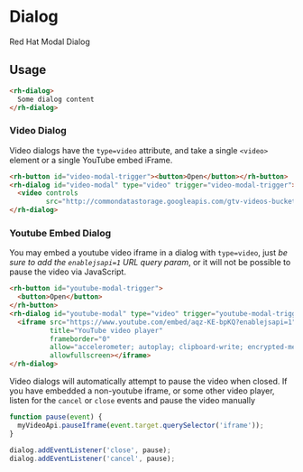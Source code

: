 # Dialog
Red Hat Modal Dialog

## Usage

```html
<rh-dialog>
  Some dialog content
</rh-dialog>
```

### Video Dialog

Video dialogs have the `type=video` attribute, and take a single `<video>` element or a single YouTube embed iFrame.

```html
<rh-button id="video-modal-trigger"><button>Open</button></rh-button>
<rh-dialog id="video-modal" type="video" trigger="video-modal-trigger">
  <video controls
         src="http://commondatastorage.googleapis.com/gtv-videos-bucket/sample/BigBuckBunny.mp4"></video>
</rh-dialog>
```

### Youtube Embed Dialog

You may embed a youtube video iframe in a dialog with `type=video`, just
*be sure to add the `enablejsapi=1` URL query param*, or it will not be possible to pause the video via JavaScript.

```html
<rh-button id="youtube-modal-trigger">
  <button>Open</button>
</rh-button>
<rh-dialog id="youtube-modal" type="video" trigger="youtube-modal-trigger">
  <iframe src="https://www.youtube.com/embed/aqz-KE-bpKQ?enablejsapi=1"
          title="YouTube video player"
          frameborder="0"
          allow="accelerometer; autoplay; clipboard-write; encrypted-media; gyroscope; picture-in-picture"
          allowfullscreen></iframe>
</rh-dialog>
```

Video dialogs will automatically attempt to pause the video when closed. If you have embedded a non-youtube iframe,
or some other video player, listen for the `cancel` or `close` events and pause the video manually

```js
function pause(event) {
  myVideoApi.pauseIframe(event.target.querySelector('iframe'));
}

dialog.addEventListener('close', pause);
dialog.addEventListener('cancel', pause);
```
